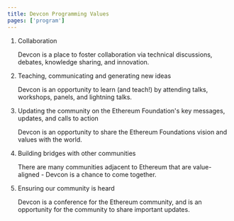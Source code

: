 ```yaml
---
title: Devcon Programming Values
pages: ['program']
---
```


1. Collaboration

    Devcon is a place to foster collaboration via technical discussions, debates, knowledge sharing, and innovation.

2. Teaching, communicating and generating new ideas

    Devcon is an opportunity to learn (and teach!) by attending talks, workshops, panels, and lightning talks.

3. Updating the community on the Ethereum Foundation's key messages, updates, and calls to action

    Devcon is an opportunity to share the Ethereum Foundations vision and values with the world.

4. Building bridges with other communities

    There are many communities adjacent to Ethereum that are value-aligned - Devcon is a chance to come together.

5. Ensuring our community is heard

    Devcon is a conference for the Ethereum community, and is an opportunity for the community to share important updates.